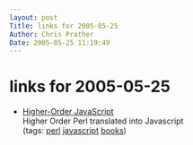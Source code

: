 ```yaml
---
layout: post
Title: links for 2005-05-25  
Author: Chris Prather
Date: 2005-05-25 11:19:49
---
```


# links for 2005-05-25
<ul class="delicious">
	<li>
		<div class="delicious-link"><a href="http://interglacial.com/hoj/hoj.html">Higher-Order JavaScript</a></div>
		<div class="delicious-extended">Higher Order Perl translated into Javascript</div>
		<div class="delicious-tags">(tags: <a href="http://del.icio.us/perigrin/perl">perl</a> <a href="http://del.icio.us/perigrin/javascript">javascript</a> <a href="http://del.icio.us/perigrin/books">books</a>)</div>
	</li>
</ul>

